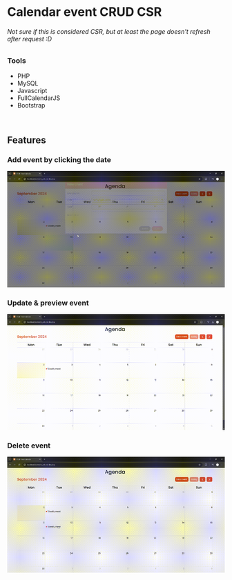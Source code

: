 # Calendar event CRUD CSR

###### Not sure if this is considered CSR, but at least the page doesn't refresh after request :D

### Tools

- PHP
- MySQL
- Javascript
- FullCalendarJS
- Bootstrap

&nbsp;

## Features

### Add event by clicking the date

![Create.](https://github.com/alkausarhapis/liveCalendar/blob/main/addEvent.gif)

### Update & preview event

![Update.](https://github.com/alkausarhapis/liveCalendar/blob/main/editEvent.gif)

### Delete event

![Delete.](https://github.com/alkausarhapis/liveCalendar/blob/main/deleteEvent.gif)
